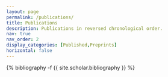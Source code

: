 ```yaml
---
layout: page
permalink: /publications/
title: Publications
description: Publications in reversed chronological order.
nav: true
nav_order: 2
display_categories: [Published,Preprints]
horizontal: false
---
```

<!-- _pages/publications.md -->
<div class="publications">

{% bibliography -f {{ site.scholar.bibliography }} %}

</div>
